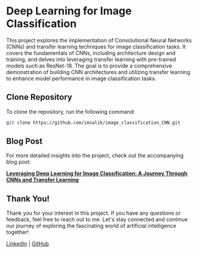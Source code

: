 # Deep Learning for Image Classification

This project explores the implementation of Convolutional Neural Networks (CNNs) and transfer learning techniques for image classification tasks. It covers the fundamentals of CNNs, including architecture design and training, and delves into leveraging transfer learning with pre-trained models such as ResNet-18. The goal is to provide a comprehensive demonstration of building CNN architectures and utilizing transfer learning to enhance model performance in image classification tasks.

## Clone Repository

To clone the repository, run the following command:
```bash
git clone https://github.com/imsalik/image_classification_CNN.git
```

## Blog Post

For more detailed insights into the project, check out the accompanying blog post:

[**Leveraging Deep Learning for Image Classification: A Journey Through CNNs and Transfer Learning**](https://medium.com/@imsalik/deep-learning-for-image-classification-57c787681ab7)

## Thank You!

Thank you for your interest in this project. If you have any questions or feedback, feel free to reach out to me. Let's stay connected and continue our journey of exploring the fascinating world of artificial intelligence together!

[LinkedIn](https://www.linkedin.com/in/msaliksalam/) | [GitHub](https://github.com/imsalik)
